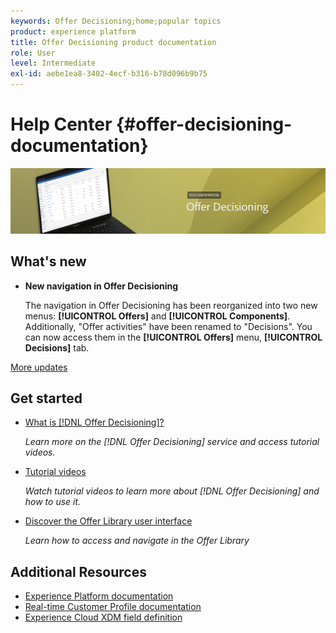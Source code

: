```yaml
---
keywords: Offer Decisioning;home;popular topics
product: experience platform
title: Offer Decisioning product documentation
role: User
level: Intermediate
exl-id: aebe1ea8-3402-4ecf-b316-b78d096b9b75
---
```

# Help Center {#offer-decisioning-documentation}

![](assets/do-not-localize/banneroffers.png) 

## What's new

* **New navigation in Offer Decisioning**

  The navigation in Offer Decisioning has been reorganized into two new menus: **[!UICONTROL Offers]** and **[!UICONTROL Components]**. Additionally, "Offer activities" have been renamed to "Decisions". You can now access them in the **[!UICONTROL Offers]** menu, **[!UICONTROL Decisions]** tab.

[More updates](documentation-updates.md)

## Get started

* [What is [!DNL Offer Decisioning]?](get-started/starting-offer-decisioning.md)

  <em>Learn more on the [!DNL Offer Decisioning] service and access tutorial videos.</em>

* [Tutorial videos](https://experienceleague.adobe.com/docs/offer-decisioning-learn/tutorials/overview.html)

  <em>Watch tutorial videos to learn more about [!DNL Offer Decisioning] and how to use it.</em> 

* [Discover the Offer Library user interface](get-started/user-interface.md)

  <em>Learn how to access and navigate in the Offer Library</em>

## Additional Resources
 
* [Experience Platform documentation](https://www.adobe.com/experience-platform/documentation-and-developer-resources.html)
* [Real-time Customer Profile documentation](https://experienceleague.adobe.com/docs/experience-platform/profile/home.html?lang=en)
* [Experience Cloud XDM field definition](https://experienceleague.adobe.com/docs/experience-platform/xdm/home.html?lang=en)
